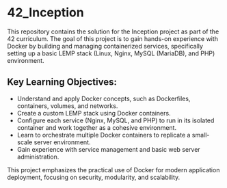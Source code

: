 # 42_Inception
This repository contains the solution for the Inception project as part of the 42 curriculum. The goal of this project is to gain hands-on experience with Docker by building and managing containerized services, specifically setting up a basic LEMP stack (Linux, Nginx, MySQL (MariaDB), and PHP) environment.

## Key Learning Objectives:
- Understand and apply Docker concepts, such as Dockerfiles, containers, volumes, and networks.
- Create a custom LEMP stack using Docker containers.
- Configure each service (Nginx, MySQL, and PHP) to run in its isolated container and work together as a cohesive environment.
- Learn to orchestrate multiple Docker containers to replicate a small-scale server environment.
- Gain experience with service management and basic web server administration.

This project emphasizes the practical use of Docker for modern application deployment, focusing on security, modularity, and scalability.
